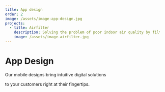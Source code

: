 ```yaml
---
title: App design
order: 2
image: /assets/image-app-design.jpg
projects:
  - title: Airfilter
    description: Solving the problem of poor indoor air quality by filtering the air
    image: /assets/image-airfilter.jpg
---
```


# App Design

Our mobile designs bring intuitive digital solutions

to your customers right at their fingertips.
